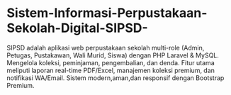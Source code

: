 # Sistem-Informasi-Perpustakaan-Sekolah-Digital-SIPSD-
SIPSD adalah aplikasi web perpustakaan sekolah multi-role (Admin, Petugas, Pustakawan, Wali Murid, Siswa) dengan PHP Laravel &amp; MySQL. Mengelola koleksi, peminjaman, pengembalian, dan denda. Fitur utama meliputi laporan real-time PDF/Excel, manajemen koleksi premium, dan notifikasi WA/Email. Sistem modern,aman,dan responsif dengan Bootstrap Premium.
